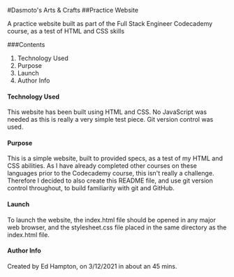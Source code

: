 #Dasmoto's Arts & Crafts
##Practice Website

A practice website built as part of the Full Stack Engineer Codecademy course, as a test of HTML and CSS skills

###Contents
1. Technology Used
2. Purpose
3. Launch
4. Author Info

#### Technology Used
This website has been built using HTML and CSS.  No JavaScript was needed as this is really a very simple test piece. Git version control was used.

#### Purpose
This is a simple website, built to provided specs, as a test of my HTML and CSS abilities.  As I have already completed other courses on these languages prior to the Codecademy course, this isn't really a challenge.  Therefore I decided to also create this README file, and use git version control throughout, to build familiarity with git and GitHub.

#### Launch
To launch the website, the index.html file should be opened in any major web browser, and the stylesheet.css file placed in the same directory as the index.html file.

#### Author Info
Created by Ed Hampton, on 3/12/2021 in about an 45 mins.